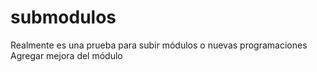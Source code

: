 # submodulos

Realmente es una prueba para subir módulos o nuevas programaciones
Agregar mejora del módulo
